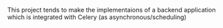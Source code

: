 This project tends to make the implementaions of a backend application which is integrated with Celery (as asynchronous/scheduling)
